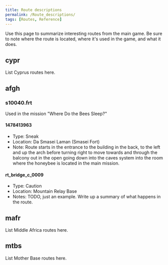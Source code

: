 ```yaml
---
title: Route descriptions
permalink: /Route_descriptions/
tags: [Routes, Reference]
---
```


Use this page to summarize interesting routes from the main game. Be
sure to note where the route is located, where it's used in the game,
and what it does.

## cypr

List Cyprus routes here.

## afgh

### s10040.frt

Used in the mission "Where Do the Bees Sleep?"

#### 1478413963

  - Type: Sneak
  - Location: Da Smasei Laman (Smasei Fort)
  - Note: Route starts in the entrance to the building in the back, to
    the left and up the arch before turning right to move towards and
    through the balcony out in the open going down into the caves system
    into the room where the honeybee is located in the main mission.

#### rt_bridge_c_0009

  - Type: Caution
  - Location: Mountain Relay Base
  - Notes: TODO, just an example. Write up a summary of what happens in
    the route.

## mafr

List Middle Africa routes here.

## mtbs

List Mother Base routes here.